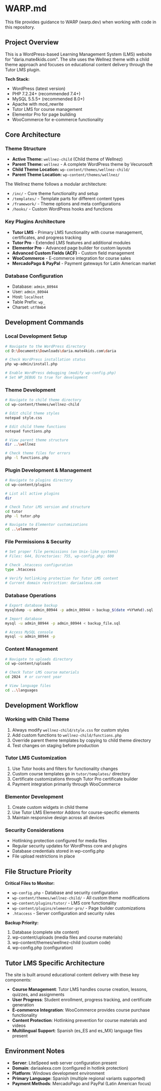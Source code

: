 # WARP.md

This file provides guidance to WARP (warp.dev) when working with code in this repository.

## Project Overview

This is a WordPress-based Learning Management System (LMS) website for "daria.mate4kids.com". The site uses the Wellnez theme with a child theme approach and focuses on educational content delivery through the Tutor LMS plugin.

**Tech Stack:**
- WordPress (latest version)
- PHP 7.2.24+ (recommended 7.4+)
- MySQL 5.5.5+ (recommended 8.0+)
- Apache with mod_rewrite
- Tutor LMS for course management
- Elementor Pro for page building
- WooCommerce for e-commerce functionality

## Core Architecture

### Theme Structure
- **Active Theme:** `wellnez-child` (Child theme of Wellnez)
- **Parent Theme:** `wellnez` - A complete WordPress theme by Vecurosoft
- **Child Theme Location:** `wp-content/themes/wellnez-child/`
- **Parent Theme Location:** `wp-content/themes/wellnez/`

The Wellnez theme follows a modular architecture:
- `/inc/` - Core theme functionality and setup
- `/templates/` - Template parts for different content types  
- `/framework/` - Theme options and meta configurations
- `/hooks/` - Custom WordPress hooks and functions

### Key Plugins Architecture
- **Tutor LMS** - Primary LMS functionality with course management, certificates, and progress tracking
- **Tutor Pro** - Extended LMS features and additional modules
- **Elementor Pro** - Advanced page builder for custom layouts
- **Advanced Custom Fields (ACF)** - Custom field management
- **WooCommerce** - E-commerce integration for course sales
- **MercadoPago & PayPal** - Payment gateways for Latin American market

### Database Configuration
- Database: `admin_80944`
- User: `admin_80944` 
- Host: `localhost`
- Table Prefix: `wp_`
- Charset: `utf8mb4`

## Development Commands

### Local Development Setup
```bash
# Navigate to the WordPress directory
cd D:\Documents\Downloads\daria.mate4kids.com\daria

# Check WordPress installation status
php wp-admin/install.php

# Enable WordPress debugging (modify wp-config.php)
# Set WP_DEBUG to true for development
```

### Theme Development
```bash
# Navigate to child theme directory
cd wp-content/themes/wellnez-child

# Edit child theme styles
notepad style.css

# Edit child theme functions
notepad functions.php

# View parent theme structure
dir ..\wellnez

# Check theme files for errors
php -l functions.php
```

### Plugin Development & Management
```bash
# Navigate to plugins directory
cd wp-content/plugins

# List all active plugins
dir

# Check Tutor LMS version and structure
cd tutor
php -l tutor.php

# Navigate to Elementor customizations
cd ..\elementor
```

### File Permissions & Security
```bash
# Set proper file permissions (on Unix-like systems)
# Files: 644, Directories: 755, wp-config.php: 600

# Check .htaccess configuration
type .htaccess

# Verify hotlinking protection for Tutor LMS content
# Current domain restriction: dariaalexa.com
```

### Database Operations
```bash
# Export database backup
mysqldump -u admin_80944 -p admin_80944 > backup_$(date +%Y%m%d).sql

# Import database
mysql -u admin_80944 -p admin_80944 < backup_file.sql

# Access MySQL console
mysql -u admin_80944 -p
```

### Content Management
```bash
# Navigate to uploads directory
cd wp-content/uploads

# Check Tutor LMS course materials
cd 2024  # or current year

# View language files
cd ..\languages
```

## Development Workflow

### Working with Child Theme
1. Always modify `wellnez-child/style.css` for custom styles
2. Add custom functions to `wellnez-child/functions.php`
3. Override parent theme templates by copying to child theme directory
4. Test changes on staging before production

### Tutor LMS Customization
1. Use Tutor hooks and filters for functionality changes
2. Custom course templates go in `tutor/templates/` directory
3. Certificate customizations through Tutor Pro certificate builder
4. Payment integration primarily through WooCommerce

### Elementor Development
1. Create custom widgets in child theme
2. Use Tutor LMS Elementor Addons for course-specific elements
3. Maintain responsive design across all devices

### Security Considerations
- Hotlinking protection configured for media files
- Regular security updates for WordPress core and plugins
- Database credentials stored in wp-config.php
- File upload restrictions in place

## File Structure Priority

**Critical Files to Monitor:**
- `wp-config.php` - Database and security configuration
- `wp-content/themes/wellnez-child/` - All custom theme modifications
- `wp-content/plugins/tutor/` - LMS core functionality
- `wp-content/plugins/elementor-pro/` - Page builder customizations
- `.htaccess` - Server configuration and security rules

**Backup Priority:**
1. Database (complete site content)
2. wp-content/uploads (media files and course materials)
3. wp-content/themes/wellnez-child (custom code)
4. wp-config.php (configuration)

## Tutor LMS Specific Architecture

The site is built around educational content delivery with these key components:

- **Course Management**: Tutor LMS handles course creation, lessons, quizzes, and assignments
- **User Progress**: Student enrollment, progress tracking, and certificate generation
- **E-commerce Integration**: WooCommerce provides course purchase functionality
- **Content Protection**: Hotlinking prevention for course materials and videos
- **Multilingual Support**: Spanish (es_ES and es_MX) language files present

## Environment Notes

- **Server**: LiteSpeed web server configuration present
- **Domain**: dariaalexa.com (configured in hotlink protection)
- **Platform**: Windows development environment
- **Primary Language**: Spanish (multiple regional variants supported)
- **Payment Methods**: MercadoPago and PayPal (Latin American focus)